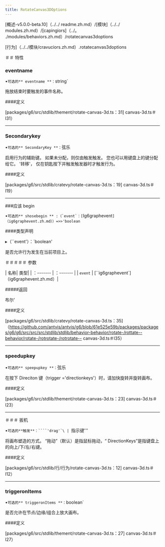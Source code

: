 ```yaml
---
title: RotateCanvas3DOptions
---
```


[概述-v5.0.0-beta.10]（../../ readme.zh.md）/[模块]（../../ modules.zh.md）/[capingiors]（../。 ./modules/behaviors.zh.md）/rotatecanvas3doptions

[行为]（../../模块/cravuciors.zh.md）.rotatecanvas3doptions

＃＃ 特性

### eventname

•`可选的** eventname **：`string`

拖放结束时要触发的事件名称。

####定义

[packages/g6/src/stdlib/thement/rotate-canvas-3d.ts：31] canvas-3d.ts＃l31）

---

### Secondarykey

•`可选的** SecondaryKey **：`弦乐

启用行为的辅助键。
如果未分配，则仅由触发触发。
您也可以用键盘上的键分配给它。 '转移'，
仅在钥匙按下并触发触发器时才触发行为。

####定义

[packages/g6/src/stdlib/cratevy/rotate-canvas-3d.ts：19] canvas-3d.ts＃l19）

---

###应该 begin

•`` 可选的** shosebegin ** :（`event`：[ ``Ig6graphevent`]（ig6graphevent.zh.md））=>>'boolean`

####类型声明

▸（``event'）：`boolean'

是否允许行为发生在当前项目上。

＃＃＃＃＃ 参数

| 名称| 类型|
| ：------- | ：------- |
| `event` | [``ig6graphevent`]（ig6graphevent.zh.md）|

#####返回

布尔'

####定义

[packages/g6/src/stdlib/cratevy/rotate-canvas-3d.ts：35]（https://github.com/antvis/antvis/g6/blob/61e525e59b/packages/packages/g6/g6/src/src/src/stdlib/stdlib/behavior-behavior/rotate-/rottate--behavior/rotate-/rotrotate-/rotrotate-- canvas-3d.ts＃l35）

---

### speedupkey

•`可选的** speepupkey **：`弦乐

在按下 Direciton 键（trigger ='directionkeys'）时，请加快旋转并旋转画布。

####定义

[packages/g6/src/stdlib/thement/rotate-canvas-3d.ts：23] canvas-3d.ts＃l23）

---

＃＃＃ 扳机

•`` 可选的**触发**：````'drag'`\ |  ``指示键'''

将画布塑造的方式。 “拖动”（默认）是指鼠标拖动，“ DirectionKeys”是指键盘上的向上/下/左/右键。

####定义

[packages/g6/src/stdlib/行/行为/rotate-canvas-3d.ts：12] canvas-3d.ts＃l12）

---

### triggeronItems

•`可选的** triggeronItems **：`boolean`

是否允许在节点/边缘/组合上放大画布。

####定义

[packages/g6/src/stdlib/thement/rotate-canvas-3d.ts：27] canvas-3d.ts＃l27）
